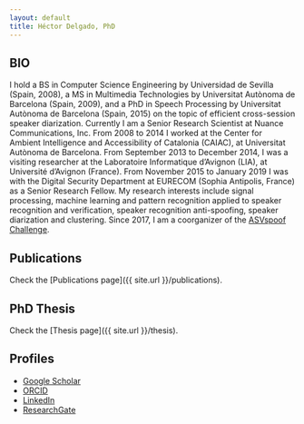 ```yaml
---
layout: default
title: Héctor Delgado, PhD
---
```


## BIO
I hold a BS in Computer Science Engineering by Universidad de Sevilla (Spain, 2008), a MS in Multimedia Technologies by Universitat Autònoma de Barcelona (Spain, 2009), and a PhD in Speech Processing by Universitat Autònoma de Barcelona (Spain, 2015) on the topic of efficient cross-session speaker diarization. Currently I am a Senior Research Scientist at Nuance Communications, Inc. From 2008 to 2014 I worked at the Center for Ambient Intelligence and Accessibility of Catalonia (CAIAC), at Universitat Autònoma de Barcelona. From September 2013 to December 2014, I was a visiting researcher at the Laboratoire Informatique d’Avignon (LIA), at Université d’Avignon (France). From November 2015 to January 2019 I was with the Digital Security Department at EURECOM (Sophia Antipolis, France) as a Senior Research Fellow. My research interests include signal processing, machine learning and pattern recognition applied to speaker recognition and verification, speaker recognition anti-spoofing, speaker diarization and clustering. Since 2017, I am a coorganizer of the [ASVspoof Challenge](https://www.asvspoof.org/).

## Publications
Check the [Publications page]({{ site.url }}/publications).


## PhD Thesis
Check the [Thesis page]({{ site.url }}/thesis).

## Profiles
* [Google Scholar](https://scholar.google.com/citations?user=J-QVrOQAAAAJ&hl=en&oi=ao)
* [ORCID](https://orcid.org/0000-0002-4475-2517)
* [LinkedIn](https://es.linkedin.com/in/h%C3%A9ctor-delgado-18491633)
* [ResearchGate](https://www.researchgate.net/profile/Hector-Delgado-6)

